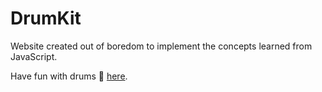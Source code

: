 # DrumKit
Website created out of boredom to implement the concepts learned from JavaScript. <br/>

Have fun with drums 🥁 [here](https://hetvi07.github.io/DrumKit/).
